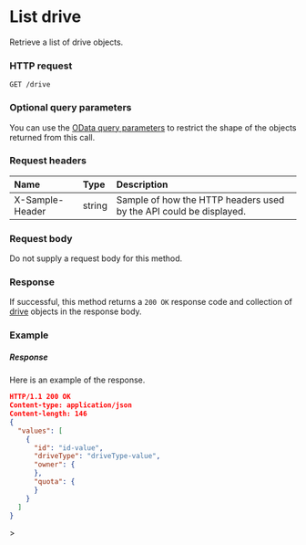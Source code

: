 # List drive

Retrieve a list of drive objects.
### HTTP request
```http
GET /drive
```
### Optional query parameters
You can use the [OData query parameters](odata-optional-query-parameters.md) to restrict the shape of the objects returned from this call.
### Request headers
| Name       | Type | Description|
|:-----------|:------|:----------|
| X-Sample-Header  | string  | Sample of how the HTTP headers used by the API could be displayed.|

### Request body
Do not supply a request body for this method.
### Response
If successful, this method returns a `200 OK` response code and collection of [drive](../resources/drive.md) objects in the response body.
### Example
##### Response
Here is an example of the response.
```json
HTTP/1.1 200 OK
Content-type: application/json
Content-length: 146
{
  "values": [
    {
      "id": "id-value",
      "driveType": "driveType-value",
      "owner": {
      },
      "quota": {
      }
    }
  ]
}
```

<!-- uuid: 4c241a34-4130-4e36-954f-6bfe3e1de19a
2015-10-12 23:19:38 UTC -->>